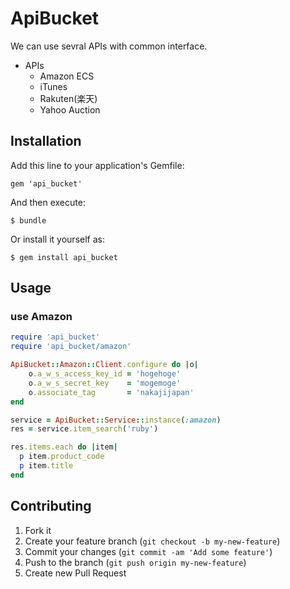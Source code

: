 # ApiBucket

We can use sevral APIs with common interface.

* APIs
  * Amazon ECS
  * iTunes
  * Rakuten(楽天)
  * Yahoo Auction

## Installation

Add this line to your application's Gemfile:

    gem 'api_bucket'

And then execute:

    $ bundle

Or install it yourself as:

    $ gem install api_bucket

## Usage

### use Amazon

```ruby
require 'api_bucket'
require 'api_bucket/amazon'

ApiBucket::Amazon::Client.configure do |o|
    o.a_w_s_access_key_id = 'hogehoge'
    o.a_w_s_secret_key    = 'mogemoge'
    o.associate_tag       = 'nakajijapan'
end

service = ApiBucket::Service::instance(:amazon)
res = service.item_search('ruby')

res.items.each do |item|
  p item.product_code
  p item.title
end
```

## Contributing

1. Fork it
2. Create your feature branch (`git checkout -b my-new-feature`)
3. Commit your changes (`git commit -am 'Add some feature'`)
4. Push to the branch (`git push origin my-new-feature`)
5. Create new Pull Request
